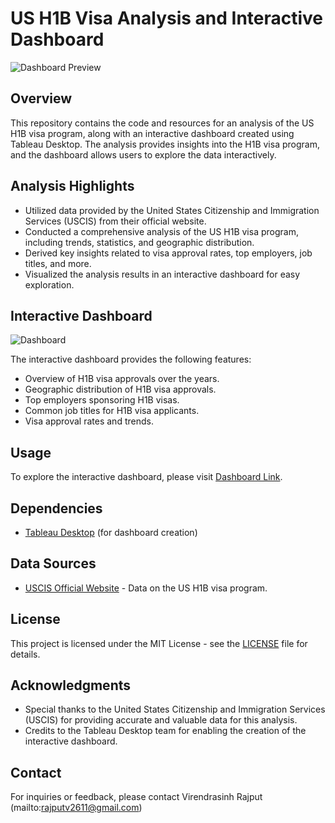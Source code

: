# US H1B Visa Analysis and Interactive Dashboard

![Dashboard Preview](https://drive.google.com/file/d/1d-oNTiv6E9sz3q4fejPR6Hw01tRkzPlF/view?usp=sharing)

## Overview

This repository contains the code and resources for an analysis of the US H1B visa program, along with an interactive dashboard created using Tableau Desktop. The analysis provides insights into the H1B visa program, and the dashboard allows users to explore the data interactively.

## Analysis Highlights

- Utilized data provided by the United States Citizenship and Immigration Services (USCIS) from their official website.
- Conducted a comprehensive analysis of the US H1B visa program, including trends, statistics, and geographic distribution.
- Derived key insights related to visa approval rates, top employers, job titles, and more.
- Visualized the analysis results in an interactive dashboard for easy exploration.

## Interactive Dashboard

![Dashboard](https://drive.google.com/file/d/1d-oNTiv6E9sz3q4fejPR6Hw01tRkzPlF/view?usp=sharing)

The interactive dashboard provides the following features:

- Overview of H1B visa approvals over the years.
- Geographic distribution of H1B visa approvals.
- Top employers sponsoring H1B visas.
- Common job titles for H1B visa applicants.
- Visa approval rates and trends.

## Usage

To explore the interactive dashboard, please visit [Dashboard Link](https://public.tableau.com/views/USH1Analysis/Dashboard12?:language=en-US&publish=yes&:display_count=n&:origin=viz_share_link).

## Dependencies

- [Tableau Desktop](https://www.tableau.com/products/desktop) (for dashboard creation)

## Data Sources

- [USCIS Official Website](https://www.uscis.gov/) - Data on the US H1B visa program.

## License

This project is licensed under the MIT License - see the [LICENSE](LICENSE) file for details.

## Acknowledgments

- Special thanks to the United States Citizenship and Immigration Services (USCIS) for providing accurate and valuable data for this analysis.
- Credits to the Tableau Desktop team for enabling the creation of the interactive dashboard.

## Contact

For inquiries or feedback, please contact Virendrasinh Rajput (mailto:rajputv2611@gmail.com)

